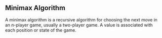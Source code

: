 ## Minimax Algorithm

A minimax algorithm is a recursive algorithm for choosing the next move in an n-player game, usually a two-player game. A value is associated with each position or state of the game.

